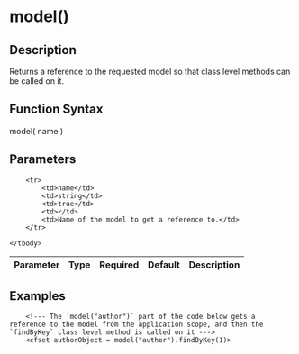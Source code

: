 # model()

## Description
Returns a reference to the requested model so that class level methods can be called on it.

## Function Syntax
model( name )


## Parameters
<table>
	<thead>
		<tr>
			<th>Parameter</th>
			<th>Type</th>
			<th>Required</th>
			<th>Default</th>
			<th>Description</th>
		</tr>
	</thead>
	<tbody>
		
		<tr>
			<td>name</td>
			<td>string</td>
			<td>true</td>
			<td></td>
			<td>Name of the model to get a reference to.</td>
		</tr>
		
	</tbody>
</table>


## Examples
	
		<!--- The `model("author")` part of the code below gets a reference to the model from the application scope, and then the `findByKey` class level method is called on it --->
		<cfset authorObject = model("author").findByKey(1)>

